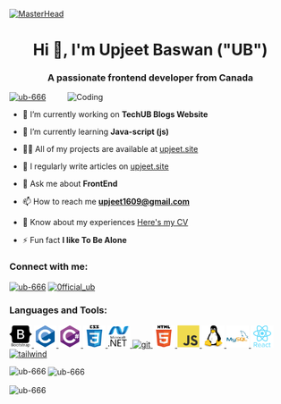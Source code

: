 [![MasterHead](https://camo.githubusercontent.com/f6a2c625bbd9c52c6847d8368066acb566beb36e08b157577a34d070d03078bf/68747470733a2f2f692e696d6775722e636f6d2f7051574937676e2e676966)](https://upjeet.site)

<h1 align="center">Hi 👋, I'm Upjeet Baswan ("UB")</h1>
<h3 align="center">A passionate frontend developer from Canada</h3>

<img align="right" alt="Coding" width="400" src="https://mir-s3-cdn-cf.behance.net/project_modules/max_1200/06f21a161921919.63cd7887d0a70.gif">

<a href="upjeet.site"> <p align="left"> <img src="https://komarev.com/ghpvc/?username=ub-666&label=Profile%20views&color=0e75b6&style=flat" alt="ub-666" /> </p> </a>

- 🔭 I’m currently working on **TechUB Blogs Website**

- 🌱 I’m currently learning **Java-script (js)**

- 👨‍💻 All of my projects are available at [upjeet.site](https://upjeet.site/)

- 📝 I regularly write articles on [upjeet.site](https://upjeet.site/)

- 💬 Ask me about **FrontEnd**

- 📫 How to reach me **upjeet1609@gmail.com**

- 📄 Know about my experiences [Here's my CV](https://bit.ly/3ABsxDZ)

- ⚡ Fun fact **I like To Be Alone**

<h3 align="left">Connect with me:</h3>
<p align="left">
<a href="https://stackoverflow.com/users/ub-666" target="blank"><img align="center" src="https://raw.githubusercontent.com/rahuldkjain/github-profile-readme-generator/master/src/images/icons/Social/stack-overflow.svg" alt="ub-666" height="30" width="40" /></a>
<a href="https://instagram.com/0fficial_ub" target="blank"><img align="center" src="https://raw.githubusercontent.com/rahuldkjain/github-profile-readme-generator/master/src/images/icons/Social/instagram.svg" alt="0fficial_ub" height="30" width="40" /></a>
</p>

<h3 align="left">Languages and Tools:</h3>
<p align="left"> <a href="https://getbootstrap.com" target="_blank" rel="noreferrer"> <img src="https://raw.githubusercontent.com/devicons/devicon/master/icons/bootstrap/bootstrap-plain-wordmark.svg" alt="bootstrap" width="40" height="40"/> </a> <a href="https://www.cprogramming.com/" target="_blank" rel="noreferrer"> <img src="https://raw.githubusercontent.com/devicons/devicon/master/icons/c/c-original.svg" alt="c" width="40" height="40"/> </a> <a href="https://www.w3schools.com/cs/" target="_blank" rel="noreferrer"> <img src="https://raw.githubusercontent.com/devicons/devicon/master/icons/csharp/csharp-original.svg" alt="csharp" width="40" height="40"/> </a> <a href="https://www.w3schools.com/css/" target="_blank" rel="noreferrer"> <img src="https://raw.githubusercontent.com/devicons/devicon/master/icons/css3/css3-original-wordmark.svg" alt="css3" width="40" height="40"/> </a> <a href="https://dotnet.microsoft.com/" target="_blank" rel="noreferrer"> <img src="https://raw.githubusercontent.com/devicons/devicon/master/icons/dot-net/dot-net-original-wordmark.svg" alt="dotnet" width="40" height="40"/> </a> <a href="https://git-scm.com/" target="_blank" rel="noreferrer"> <img src="https://www.vectorlogo.zone/logos/git-scm/git-scm-icon.svg" alt="git" width="40" height="40"/> </a> <a href="https://www.w3.org/html/" target="_blank" rel="noreferrer"> <img src="https://raw.githubusercontent.com/devicons/devicon/master/icons/html5/html5-original-wordmark.svg" alt="html5" width="40" height="40"/> </a> <a href="https://developer.mozilla.org/en-US/docs/Web/JavaScript" target="_blank" rel="noreferrer"> <img src="https://raw.githubusercontent.com/devicons/devicon/master/icons/javascript/javascript-original.svg" alt="javascript" width="40" height="40"/> </a> <a href="https://www.linux.org/" target="_blank" rel="noreferrer"> <img src="https://raw.githubusercontent.com/devicons/devicon/master/icons/linux/linux-original.svg" alt="linux" width="40" height="40"/> </a> <a href="https://www.mysql.com/" target="_blank" rel="noreferrer"> <img src="https://raw.githubusercontent.com/devicons/devicon/master/icons/mysql/mysql-original-wordmark.svg" alt="mysql" width="40" height="40"/> </a> <a href="https://reactjs.org/" target="_blank" rel="noreferrer"> <img src="https://raw.githubusercontent.com/devicons/devicon/master/icons/react/react-original-wordmark.svg" alt="react" width="40" height="40"/> </a> <a href="https://tailwindcss.com/" target="_blank" rel="noreferrer"> <img src="https://www.vectorlogo.zone/logos/tailwindcss/tailwindcss-icon.svg" alt="tailwind" width="40" height="40"/> </a> </p>

<p><img align="left" src="https://github-readme-stats.vercel.app/api/top-langs?username=ub-666&show_icons=true&locale=en&layout=compact" alt="ub-666" /></p>

<p>&nbsp;<img align="center" src="https://github-readme-stats.vercel.app/api?username=ub-666&show_icons=true&locale=en" alt="ub-666" /></p>

<p><img align="center" src="https://github-readme-streak-stats.herokuapp.com/?user=ub-666&" alt="ub-666" /></p>
